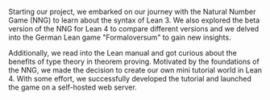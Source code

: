 Starting our project, we embarked on our journey with the Natural Number Game (NNG) to learn about the syntax of Lean 3. We also explored the beta version of the NNG for Lean 4 to compare different versions and we delved into the German Lean game "Formaloversum" to gain new insights. 

Additionally, we read into the Lean manual and got curious about the benefits of type theory in theorem proving. Motivated by the foundations of the NNG, we made the decision to create our own mini tutorial world in Lean 4. With some effort, we successfully developed the tutorial and launched the game on a self-hosted web server.